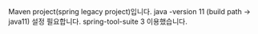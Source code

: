 Maven project(spring legacy project)입니다. java -version 11 (build path -> java11) 설정 필요합니다. spring-tool-suite 3 이용했습니다.
